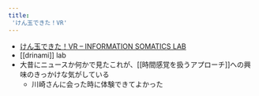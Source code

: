 ```yaml
---
title:
 'けん玉できた！VR'
---
```

- [けん玉できた！VR – INFORMATION SOMATICS LAB](https://star.rcast.u-tokyo.ac.jp/kendama-dekita-vr/)
- [[drinami]] lab
- 大昔にニュースか何かで見たこれが、[[時間感覚を扱うアプローチ]]への興味のきっかけな気がしている
	- 川崎さんに会った時に体験できてよかった